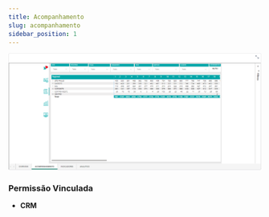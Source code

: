 ```yaml
---
title: Acompanhamento
slug: acompanhamento
sidebar_position: 1
---
```


![Alt text](image-1.png)



### Permissão Vinculada

- **CRM**